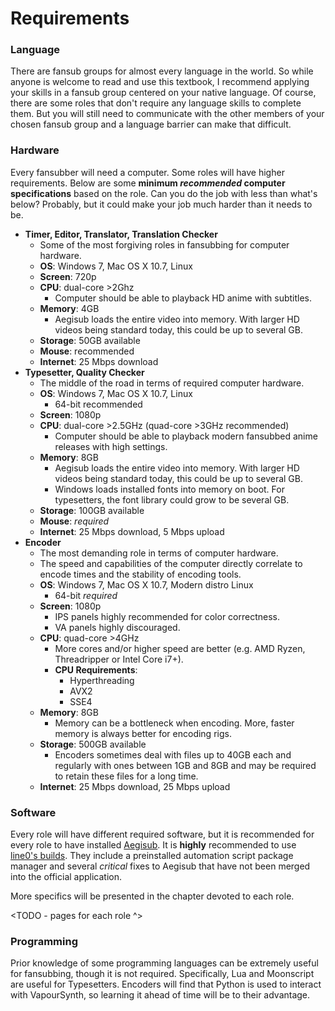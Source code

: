 # Requirements

### Language

There are fansub groups for almost every language in the world. So while
anyone is welcome to read and use this textbook, I recommend applying
your skills in a fansub group centered on your native language. Of
course, there are some roles that don't require any language skills to
complete them. But you will still need to communicate with the other
members of your chosen fansub group and a language barrier can make that
difficult.

### Hardware

Every fansubber will need a computer. Some roles will have higher
requirements. Below are some **minimum *recommended* computer
specifications** based on the role. Can you do the job with less than
what's below? Probably, but it could make your job much harder than it
needs to be.

- **Timer, Editor, Translator, Translation Checker**
  - Some of the most forgiving roles in fansubbing for computer
    hardware.
  - **OS**: Windows 7, Mac OS X 10.7, Linux
  - **Screen**: 720p
  - **CPU**: dual-core \>2Ghz
    - Computer should be able to playback HD anime with
      subtitles.
  - **Memory**: 4GB
    - Aegisub loads the entire video into memory. With larger HD
      videos being standard today, this could be up to several GB.
  - **Storage**: 50GB available
  - **Mouse**: recommended
  - **Internet**: 25 Mbps download
- **Typesetter, Quality Checker**
  - The middle of the road in terms of required computer hardware.
  - **OS**: Windows 7, Mac OS X 10.7, Linux
    - 64-bit recommended
  - **Screen**: 1080p
  - **CPU**: dual-core \>2.5GHz (quad-core \>3GHz recommended)
    - Computer should be able to playback modern fansubbed anime
      releases with high settings.
  - **Memory**: 8GB
    - Aegisub loads the entire video into memory. With larger HD
      videos being standard today, this could be up to several GB.
    - Windows loads installed fonts into memory on boot. For
      typesetters, the font library could grow to be several GB.
  - **Storage**: 100GB available
  - **Mouse**: *required*
  - **Internet**: 25 Mbps download, 5 Mbps upload
- **Encoder**
  - The most demanding role in terms of computer hardware.
  - The speed and capabilities of the computer directly correlate to
    encode times and the stability of encoding tools.
  - **OS**: Windows 7, Mac OS X 10.7, Modern distro Linux
    - 64-bit *required*
  - **Screen**: 1080p
    - IPS panels highly recommended for color correctness.
    - VA panels highly discouraged.
  - **CPU**: quad-core \>4GHz
    - More cores and/or higher speed are better (e.g. AMD Ryzen,
      Threadripper or Intel Core i7+).
    - **CPU Requirements**:
      - Hyperthreading
      - AVX2
      - SSE4
  - **Memory**: 8GB
    - Memory can be a bottleneck when encoding. More, faster
      memory is always better for encoding rigs.
  - **Storage**: 500GB available
    - Encoders sometimes deal with files up to 40GB each and
      regularly with ones between 1GB and 8GB and may be required
      to retain these files for a long time.
  - **Internet**: 25 Mbps download, 25 Mbps upload

### Software

Every role will have different required software, but it is recommended
for every role to have installed [Aegisub][]. It
is **highly** recommended to use [line0's builds][]. They include a
preinstalled automation script package manager and several *critical*
fixes to Aegisub that have not been merged into the official
application.

[Aegisub]: http://www.aegisub.org
[line0's builds]: https://files.line0.eu/builds/Aegisub/

More specifics will be presented in the chapter devoted to each role.

<TODO - pages for each role ^>

### Programming

Prior knowledge of some programming languages can be extremely useful for
fansubbing, though it is not required. Specifically,
Lua and Moonscript are useful for Typesetters. Encoders will find that
Python is used to interact with VapourSynth, so learning it ahead of
time will be to their advantage.
